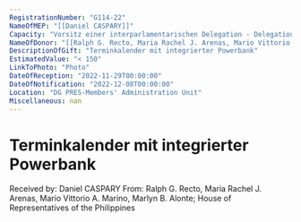 ```yaml
---
RegistrationNumber: "G114-22"
NameOfMEP: "[[Daniel CASPARY]]"
Capacity: "Vorsitz einer interparlamentarischen Delegation - Delegation für die Beziehungen zu den Ländern Südostasiens und dem Verband südostasiatischer Nationen (ASEAN)"
NameOfDonor: "[[Ralph G. Recto, Maria Rachel J. Arenas, Mario Vittorio A. Marino, Marlyn B. Alonte; House of Representatives of the Philippines]]"
DescriptionOfGift: "Terminkalender mit integrierter Powerbank"
EstimatedValue: "< 150"
LinkToPhoto: "Photo"
DateOfReception: "2022-11-29T00:00:00"
DateOfNotification: "2022-12-08T00:00:00"
Location: "DG PRES-Members' Administration Unit"
Miscellaneous: nan
---
```


# Terminkalender mit integrierter Powerbank

Received by: Daniel CASPARY
From: Ralph G. Recto, Maria Rachel J. Arenas, Mario Vittorio A. Marino, Marlyn B. Alonte; House of Representatives of the Philippines
